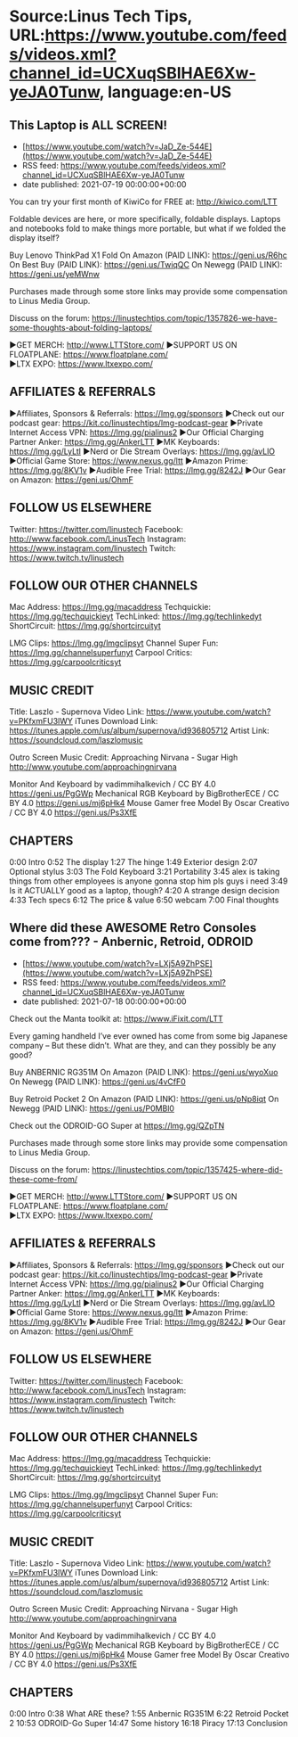 # Source:Linus Tech Tips, URL:https://www.youtube.com/feeds/videos.xml?channel_id=UCXuqSBlHAE6Xw-yeJA0Tunw, language:en-US

## This Laptop is ALL SCREEN!
 - [https://www.youtube.com/watch?v=JaD_Ze-544E](https://www.youtube.com/watch?v=JaD_Ze-544E)
 - RSS feed: https://www.youtube.com/feeds/videos.xml?channel_id=UCXuqSBlHAE6Xw-yeJA0Tunw
 - date published: 2021-07-19 00:00:00+00:00

You can try your first month of KiwiCo for FREE at: http://kiwico.com/LTT 

Foldable devices are here, or more specifically, foldable displays. Laptops and notebooks fold to make things more portable, but what if we folded the display itself? 

Buy Lenovo ThinkPad X1 Fold
On Amazon (PAID LINK): https://geni.us/R6hc
On Best Buy (PAID LINK): https://geni.us/TwiqQC
On Newegg (PAID LINK): https://geni.us/yeMWnw

Purchases made through some store links may provide some compensation to Linus Media Group.

Discuss on the forum: https://linustechtips.com/topic/1357826-we-have-some-thoughts-about-folding-laptops/

►GET MERCH: http://www.LTTStore.com/
►SUPPORT US ON FLOATPLANE: https://www.floatplane.com/  
►LTX EXPO: https://www.ltxexpo.com/   

AFFILIATES & REFERRALS
---------------------------------------------------
►Affiliates, Sponsors & Referrals: https://lmg.gg/sponsors
►Check out our podcast gear: https://kit.co/linustechtips/lmg-podcast-gear
►Private Internet Access VPN: https://lmg.gg/pialinus2
►Our Official Charging Partner Anker: https://lmg.gg/AnkerLTT
►MK Keyboards: https://lmg.gg/LyLtl
►Nerd or Die Stream Overlays: https://lmg.gg/avLlO
►Official Game Store: https://www.nexus.gg/ltt
►Amazon Prime: https://lmg.gg/8KV1v
►Audible Free Trial: https://lmg.gg/8242J
►Our Gear on Amazon: https://geni.us/OhmF

FOLLOW US ELSEWHERE
---------------------------------------------------  
Twitter: https://twitter.com/linustech
Facebook: http://www.facebook.com/LinusTech
Instagram: https://www.instagram.com/linustech
Twitch: https://www.twitch.tv/linustech

FOLLOW OUR OTHER CHANNELS
---------------------------------------------------  
Mac Address: https://lmg.gg/macaddress
Techquickie: https://lmg.gg/techquickieyt
TechLinked: https://lmg.gg/techlinkedyt
ShortCircuit: https://lmg.gg/shortcircuityt

LMG Clips: https://lmg.gg/lmgclipsyt
Channel Super Fun: https://lmg.gg/channelsuperfunyt
Carpool Critics: https://lmg.gg/carpoolcriticsyt

MUSIC CREDIT
---------------------------------------------------  
Title: Laszlo - Supernova
Video Link: https://www.youtube.com/watch?v=PKfxmFU3lWY
iTunes Download Link: https://itunes.apple.com/us/album/supernova/id936805712
Artist Link: https://soundcloud.com/laszlomusic

Outro Screen Music Credit: Approaching Nirvana - Sugar High http://www.youtube.com/approachingnirvana

Monitor And Keyboard by vadimmihalkevich / CC BY 4.0  https://geni.us/PgGWp
Mechanical RGB Keyboard by BigBrotherECE / CC BY 4.0 https://geni.us/mj6pHk4
Mouse Gamer free Model By Oscar Creativo / CC BY 4.0 https://geni.us/Ps3XfE

CHAPTERS
---------------------------------------------------  
0:00 Intro
0:52 The display
1:27 The hinge
1:49 Exterior design
2:07 Optional stylus
3:03 The Fold Keyboard
3:21 Portability
3:45 alex is taking things from other employees is anyone gonna stop him pls guys i need
3:49 Is it ACTUALLY good as a laptop, though?
4:20 A strange design decision
4:33 Tech specs
6:12 The price & value
6:50 webcam
7:00 Final thoughts

## Where did these AWESOME Retro Consoles come from??? - Anbernic, Retroid, ODROID
 - [https://www.youtube.com/watch?v=LXj5A9ZhPSE](https://www.youtube.com/watch?v=LXj5A9ZhPSE)
 - RSS feed: https://www.youtube.com/feeds/videos.xml?channel_id=UCXuqSBlHAE6Xw-yeJA0Tunw
 - date published: 2021-07-18 00:00:00+00:00

Check out the Manta toolkit at: https://www.iFixit.com/LTT

Every gaming handheld I’ve ever owned has come from some big Japanese company – But these didn’t. What are they, and can they possibly be any good?

Buy ANBERNIC RG351M
On Amazon (PAID LINK): https://geni.us/wyoXuo
On Newegg (PAID LINK): https://geni.us/4vCfF0

Buy Retroid Pocket 2
On Amazon (PAID LINK): https://geni.us/pNp8iqt
On Newegg (PAID LINK): https://geni.us/P0MBl0

Check out the ODROID-GO Super at https://lmg.gg/QZpTN 

Purchases made through some store links may provide some compensation to Linus Media Group.

Discuss on the forum: https://linustechtips.com/topic/1357425-where-did-these-come-from/


►GET MERCH: http://www.LTTStore.com/
►SUPPORT US ON FLOATPLANE: https://www.floatplane.com/  
►LTX EXPO: https://www.ltxexpo.com/   

AFFILIATES & REFERRALS
---------------------------------------------------
►Affiliates, Sponsors & Referrals: https://lmg.gg/sponsors
►Check out our podcast gear: https://kit.co/linustechtips/lmg-podcast-gear
►Private Internet Access VPN: https://lmg.gg/pialinus2
►Our Official Charging Partner Anker: https://lmg.gg/AnkerLTT
►MK Keyboards: https://lmg.gg/LyLtl
►Nerd or Die Stream Overlays: https://lmg.gg/avLlO
►Official Game Store: https://www.nexus.gg/ltt
►Amazon Prime: https://lmg.gg/8KV1v
►Audible Free Trial: https://lmg.gg/8242J
►Our Gear on Amazon: https://geni.us/OhmF

FOLLOW US ELSEWHERE
---------------------------------------------------  
Twitter: https://twitter.com/linustech
Facebook: http://www.facebook.com/LinusTech
Instagram: https://www.instagram.com/linustech
Twitch: https://www.twitch.tv/linustech

FOLLOW OUR OTHER CHANNELS
---------------------------------------------------  
Mac Address: https://lmg.gg/macaddress
Techquickie: https://lmg.gg/techquickieyt
TechLinked: https://lmg.gg/techlinkedyt
ShortCircuit: https://lmg.gg/shortcircuityt

LMG Clips: https://lmg.gg/lmgclipsyt
Channel Super Fun: https://lmg.gg/channelsuperfunyt
Carpool Critics: https://lmg.gg/carpoolcriticsyt

MUSIC CREDIT
---------------------------------------------------  
Title: Laszlo - Supernova
Video Link: https://www.youtube.com/watch?v=PKfxmFU3lWY
iTunes Download Link: https://itunes.apple.com/us/album/supernova/id936805712
Artist Link: https://soundcloud.com/laszlomusic

Outro Screen Music Credit: Approaching Nirvana - Sugar High http://www.youtube.com/approachingnirvana

Monitor And Keyboard by vadimmihalkevich / CC BY 4.0  https://geni.us/PgGWp
Mechanical RGB Keyboard by BigBrotherECE / CC BY 4.0 https://geni.us/mj6pHk4
Mouse Gamer free Model By Oscar Creativo / CC BY 4.0 https://geni.us/Ps3XfE

CHAPTERS
---------------------------------------------------  
0:00 Intro
0:38 What ARE these?
1:55 Anbernic RG351M
6:22 Retroid Pocket 2
10:53 ODROID-Go Super
14:47 Some history
16:18 Piracy
17:13 Conclusion


